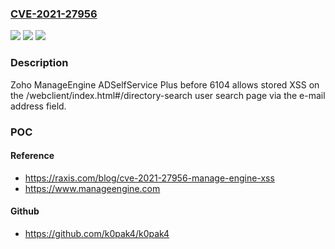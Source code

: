 ### [CVE-2021-27956](https://cve.mitre.org/cgi-bin/cvename.cgi?name=CVE-2021-27956)
![](https://img.shields.io/static/v1?label=Product&message=n%2Fa&color=blue)
![](https://img.shields.io/static/v1?label=Version&message=n%2Fa&color=blue)
![](https://img.shields.io/static/v1?label=Vulnerability&message=n%2Fa&color=brighgreen)

### Description

Zoho ManageEngine ADSelfService Plus before 6104 allows stored XSS on the /webclient/index.html#/directory-search user search page via the e-mail address field.

### POC

#### Reference
- https://raxis.com/blog/cve-2021-27956-manage-engine-xss
- https://www.manageengine.com

#### Github
- https://github.com/k0pak4/k0pak4

